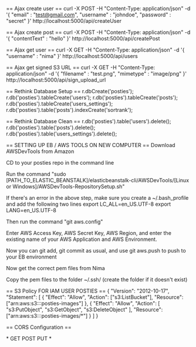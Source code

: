 == Ajax create user ==
curl -X POST -H "Content-Type: application/json" -d '{ "email" : "test@gmail.com", "username" : "johndoe", "password" : "secret" }' http://localhost:5000/api/createUser

== Ajax create post ==
curl -X POST -H "Content-Type: application/json" -d '{ "contentText" : "hello" }' http://localhost:5000/api/createPost

== Ajax get user ==
curl -X GET -H "Content-Type: application/json" -d '{ "username" : "nima" }' http://localhost:5000/api/users

== Ajax get signed S3 URL ==
curl -X GET -H "Content-Type: application/json" -d '{ "filename" : "test.png", "mimetype" : "image/png" }' http://localhost:5000/api/sign_upload_url

== Rethink Database Setup ==
r.dbCreate('posties');
r.db('posties').tableCreate('users');
r.db('posties').tableCreate('posts');
r.db('posties').tableCreate('users_settings');
r.db('posties').table('posts').indexCreate('sortrank');

== Rethink Database Clean == 
r.db('posties').table('users').delete();
r.db('posties').table('posts').delete();
r.db('posties').table('users_settings').delete();

== SETTING UP EB / AWS TOOLS ON NEW COMPUTER == 
Download AWSDevTools from Amazon

CD to your posties repo in the command line

Run the command "sudo [PATH_TO_ELASTIC_BEANSTALK]/elasticbeanstalk-cli/AWSDevTools/[Linux or Windows]/AWSDevTools-RepositorySetup.sh"

If there's an error in the above step, make sure you create a ~/.bash_profile and add the following two lines
export LC_ALL=en_US.UTF-8
export LANG=en_US.UTF-8

Then run the command "git aws.config"

Enter AWS Access Key, AWS Secret Key, AWS Region, and enter the existing name of your AWS Application and AWS Environment.

Now you can git add, git commit as usual, and use git aws.push to push to your EB environment

Now get the correct pem files from Nima

Copy the pem files to the folder ~/.ssh/ (create the folder if it doesn't exist)

== S3 Policy FOR IAM USER POSTIES ==
{
  "Version": "2012-10-17",
  "Statement": [
    {
      "Effect": "Allow",
      "Action": ["s3:ListBucket"],
      "Resource": ["arn:aws:s3:::posties-images"]
    },
    {
      "Effect": "Allow",
      "Action": [
        "s3:PutObject",
        "s3:GetObject",
        "s3:DeleteObject"
      ],
      "Resource": ["arn:aws:s3:::posties-images/*"]
    }
  ]
}

== CORS Configuration ==
<?xml version="1.0" encoding="UTF-8"?>
<CORSConfiguration xmlns="http://s3.amazonaws.com/doc/2006-03-01/">
    <CORSRule>
        <AllowedOrigin>*</AllowedOrigin>
        <AllowedMethod>GET</AllowedMethod>
        <AllowedMethod>POST</AllowedMethod>
        <AllowedMethod>PUT</AllowedMethod>
        <AllowedHeader>*</AllowedHeader>
    </CORSRule>
</CORSConfiguration>